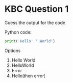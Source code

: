 # KBC Question 1

Guess the output for the code

Python code:

```py
print('Hello' ' World')
```

Options

1. Hello World
2. HelloWorld
3. Error
4. Hello(then error)
